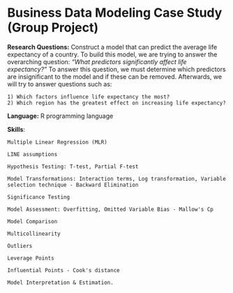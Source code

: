 # Business Data Modeling Case Study (Group Project)

**Research Questions:** Construct a model that can predict the average life expectancy of a country. To build this model, we are trying to answer the overarching question: *“What predictors significantly affect life expectancy?”* To answer this question, we must determine which predictors are insignificant to the model and if these can be removed. Afterwards, we will try to answer questions such as:

    1) Which factors influence life expectancy the most?
    2) Which region has the greatest effect on increasing life expectancy?

**Language:** R programming language

**Skills**: 

    Multiple Linear Regression (MLR)
    
    LINE assumptions
    
    Hypothesis Testing: T-test, Partial F-test
    
    Model Transformations: Interaction terms, Log transformation, Variable selection technique - Backward Elimination 
    
    Significance Testing
    
    Model Assessment: Overfitting, Omitted Variable Bias - Mallow's Cp

    Model Comparison
    
    Multicollinearity
    
    Outliers
    
    Leverage Points
    
    Influential Points - Cook's distance
    
    Model Interpretation & Estimation.  
